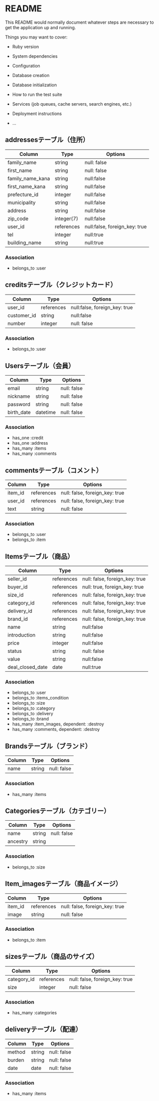 # README

This README would normally document whatever steps are necessary to get the
application up and running.

Things you may want to cover:

* Ruby version

* System dependencies

* Configuration

* Database creation

* Database initialization

* How to run the test suite

* Services (job queues, cache servers, search engines, etc.)

* Deployment instructions

* ...

## addressesテーブル（住所）
|Column|Type|Options|
|------|----|-------|
|family_name|string|null: false|
|first_name|string|null: false|
|family_name_kana|string|null:false|
|first_name_kana|string|null:false|
|prefecture_id|integer|null:false|
|municipality|string|null:false|
|address|string|null:false|
|zip_code|integer(7)|null:false|
|user_id|references|null:false, foreign_key: true|
|tel|integer|null:true|
|building_name|string|null:true|

### Association
- belongs_to :user

## creditsテーブル（クレジットカード）
|Column|Type|Options|
|------|----|-------|
|user_id|references|null:false, foreign_key: true|
|customer_id|string|null:false|
|number|integer|null: false|

### Association
- belongs_to :user

## Usersテーブル（会員）
|Column|Type|Options|
|------|----|-------|
|email|string|null: false|
|nickname|string|null: false|
|password|string|null: false|
|birth_date|datetime|null: false|

### Association
- has_one :credit
- has_one :address
- has_many :items
- has_many :comments

## commentsテーブル（コメント）
|Column|Type|Options|
|------|----|-------|
|item_id|references|null: false, foreign_key: true|
|user_id|references|null: false, foreign_key: true|
|text|string|null: false|

### Association
- belongs_to :user
- belongs_to :item

## Itemsテーブル（商品）
|Column|Type|Options|
|------|----|-------|
|seller_id|references|null: false, foreign_key: true|
|buyer_id|references|null: true, foreign_key: true|
|size_id|references|null: false, foreign_key: true|
|category_id|references|null: false, foreign_key: true|
|delivery_id|references|null: false, foreign_key: true|
|brand_id|references|null: false, foreign_key: true|
|name|string|null:false|
|introduction|string|null:false|
|price|integer|null:false|
|status|string|null: false|
|value|string|null:false|
|deal_closed_date|date|null:true|

### Association
- belongs_to :user
- belongs_to :items_condition
- belongs_to :size
- belongs_to :category
- belongs_to :delivery
- belongs_to :brand
- has_many :item_images, dependent: :destroy
- has_many :comments, dependent: :destroy

## Brandsテーブル（ブランド）
|Column|Type|Options|
|------|----|-------|
|name|string|null: false|

### Association
- has_many :items

## Categoriesテーブル（カテゴリー）
|Column|Type|Options|
|------|----|-------|
|name|string|null: false|
|ancestry|string|

### Association
- belongs_to :size

## Item_imagesテーブル（商品イメージ）
|Column|Type|Options|
|------|----|-------|
|item_id|references|null: false, foreign_key: true|
|image|string|null: false|

### Association
- belongs_to :item

## sizesテーブル（商品のサイズ）
|Column|Type|Options|
|------|----|-------|
|category_id|references|null: false, foreign_key: true|
|size|integer|null: false|

### Association
- has_many :categories

## deliveryテーブル（配達）
|Column|Type|Options|
|------|----|-------|
|method|string|null: false|
|burden|string|null: false|
|date|date|null: false|

### Association
- has_many :items